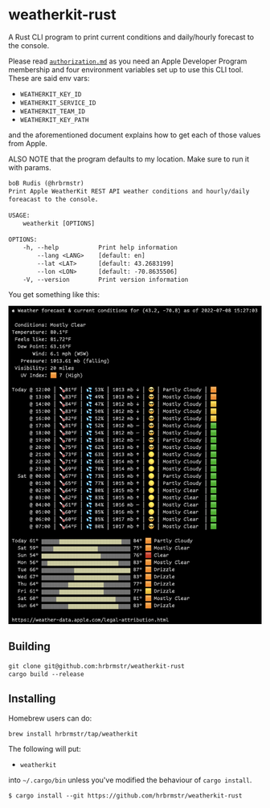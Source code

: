 # weatherkit-rust

A Rust CLI program to print current conditions and daily/hourly forecast to the console.

Please read [`authorization.md`](authorization.md) as you need an Apple Developer Program membership and four environment variables set up to use this CLI tool. These are said env vars:

- `WEATHERKIT_KEY_ID`
- `WEATHERKIT_SERVICE_ID`
- `WEATHERKIT_TEAM_ID`
- `WEATHERKIT_KEY_PATH`

and the aforementioned document explains how to get each of those values from Apple.

ALSO NOTE that the program defaults to my location. Make sure to run it with params.

```
boB Rudis (@hrbrmstr)
Print Apple WeatherKit REST API weather conditions and hourly/daily foreacast to the console.

USAGE:
    weatherkit [OPTIONS]

OPTIONS:
    -h, --help           Print help information
        --lang <LANG>    [default: en]
        --lat <LAT>      [default: 43.2683199]
        --lon <LON>      [default: -70.8635506]
    -V, --version        Print version information
```

You get something like this:

![](sample-forecast.png)

## Building

```
git clone git@github.com:hrbrmstr/weatherkit-rust
cargo build --release 
```

## Installing

Homebrew users can do:

```bash
brew install hrbrmstr/tap/weatherkit
```

The following will put:

- `weatherkit`

into `~/.cargo/bin` unless you've modified the behaviour of `cargo install`.

```
$ cargo install --git https://github.com/hrbrmstr/weatherkit-rust
```
